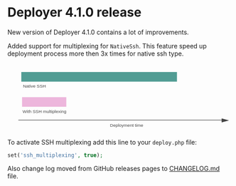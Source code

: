 # Deployer 4.1.0 release

New version of Deployer 4.1.0 contains a lot of improvements. 

Added support for multiplexing for `NativeSsh`. This feature speed up deployment process more then 3x times for native ssh type. 

<svg width="607" height="185" viewBox="0 0 607 185" xmlns="http://www.w3.org/2000/svg">
 <g>
  <title>Deploymet speen up graph</title>
  <rect stroke="#000" id="svg_1" height="26" width="422.000015" y="23" x="37.5" stroke-width="0" fill="#529D94"/>
  <rect stroke="#000" id="svg_2" height="26" width="119.999988" y="91" x="39.5" stroke-width="0" fill="#EDB6DC"/>
  <path id="svg_3" d="m13.5,311" opacity="0.5" stroke-opacity="null" stroke-width="0" stroke="#000" fill="#619E73"/>
  <line stroke-linecap="null" stroke-linejoin="null" id="svg_5" y2="153" x2="584.508108" y1="153" x1="29.5" fill-opacity="null" stroke-opacity="null" stroke="#000" fill="none"/>
  <text xml:space="preserve" text-anchor="start" font-family="Helvetica, Arial, sans-serif" font-size="12" id="svg_7" y="65.5" x="42" stroke-opacity="null" stroke-width="0" stroke="#000" fill="#444444">Native SSH</text>
  <text xml:space="preserve" text-anchor="start" font-family="Helvetica, Arial, sans-serif" font-size="12" id="svg_8" y="133.5" x="41" stroke-opacity="null" stroke-width="0" stroke="#000" fill="#444444">With SSH multiplexing</text>
  <text xml:space="preserve" text-anchor="start" font-family="Helvetica, Arial, sans-serif" font-size="12" id="svg_9" y="170.5" x="278" stroke-opacity="null" stroke-width="0" stroke="#000" fill="#444444">Deployment time</text>
  <path stroke="#000" transform="rotate(90 590.6399536132814,153.89062500000006) " id="svg_10" d="m585.139966,163.890618l5.5,-19.999992l5.5,19.999992l-11,0z" stroke-opacity="null" stroke-width="0" fill="#444444"/>
 </g>
</svg>

To activate SSH multiplexing add this line to your `deploy.php` file:

```php
set('ssh_multiplexing', true);
```

Also change log moved from GitHub releases pages to [CHANGELOG.md](https://github.com/deployphp/deployer/blob/master/CHANGELOG.md#v410) file.



